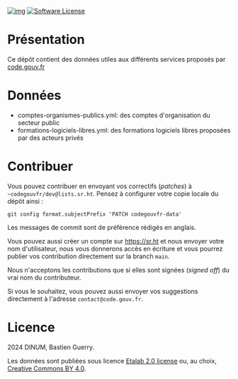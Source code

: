 [![img](https://img.shields.io/badge/code.gouv.fr-contributif-blue.svg)](https://code.gouv.fr/documentation/#/publier)
[![Software License](https://img.shields.io/badge/Licence%20CC%20BY%204.0%20ou%20Licence%20Ouverte-orange.svg?style=flat-square)](https://git.sr.ht/~codegouvfr/codegouvfr-data/tree/main/item/LICENSES)

# Présentation

Ce dépôt contient des données utiles aux différents services proposés
par [code.gouv.fr](https://code.gouv.fr.)

# Données

- comptes-organismes-publics.yml: des comptes d'organisation du secteur public
- formations-logiciels-libres.yml: des formations logiciels libres proposées par des acteurs privés

# Contribuer

Vous pouvez contribuer en envoyant vos correctifs (*patches*) à `~codegouvfr/dev@lists.sr.ht`.  Pensez à configurer votre copie locale du dépôt ainsi :

    git config format.subjectPrefix 'PATCH codegouvfr-data'

Les messages de commit sont de préférence rédigés en anglais.

Vous pouvez aussi créer un compte sur <https://sr.ht> et nous envoyer votre nom d'utilisateur, nous vous donnerons accès en écriture et vous pourrez publier vos contribution directement sur la branch `main`.

Nous n'acceptons les contributions que si elles sont signées (*signed off*) du vrai nom du contributeur.

Si vous le souhaitez, vous pouvez aussi envoyer vos suggestions directement à l'adresse `contact@code.gouv.fr`.

# Licence

2024 DINUM, Bastien Guerry.

Les données sont publiées sous licence [Etalab 2.0 license](LICENSES/LICENSE.Etalab-2.0.md) ou, au choix, [Creative Commons BY 4.0](https://creativecommons.org/licenses/by/4.0/deed.fr).

